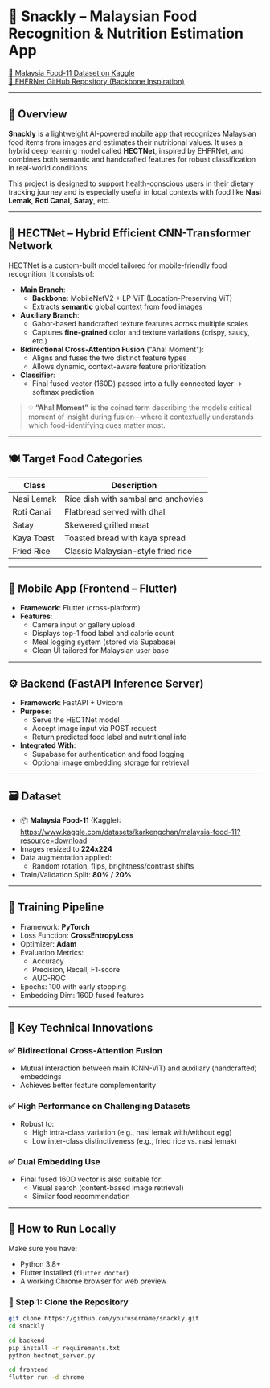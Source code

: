 # 🍱 Snackly – Malaysian Food Recognition & Nutrition Estimation App

[📂 Malaysia Food-11 Dataset on Kaggle](https://www.kaggle.com/datasets/karkengchan/malaysia-food-11?resource=download)  
[🔗 EHFRNet GitHub Repository (Backbone Inspiration)](https://github.com/LduIIPLab/CVnets)

---

## 📌 Overview

**Snackly** is a lightweight AI-powered mobile app that recognizes Malaysian food items from images and estimates their nutritional values. It uses a hybrid deep learning model called **HECTNet**, inspired by EHFRNet, and combines both semantic and handcrafted features for robust classification in real-world conditions.

This project is designed to support health-conscious users in their dietary tracking journey and is especially useful in local contexts with food like **Nasi Lemak**, **Roti Canai**, **Satay**, etc.

---

## 🧠 HECTNet – Hybrid Efficient CNN-Transformer Network

HECTNet is a custom-built model tailored for mobile-friendly food recognition. It consists of:

- **Main Branch**:
  - **Backbone**: MobileNetV2 + LP-ViT (Location-Preserving ViT)
  - Extracts **semantic** global context from food images
- **Auxiliary Branch**:
  - Gabor-based handcrafted texture features across multiple scales
  - Captures **fine-grained** color and texture variations (crispy, saucy, etc.)
- **Bidirectional Cross-Attention Fusion** ("Aha! Moment"):
  - Aligns and fuses the two distinct feature types
  - Allows dynamic, context-aware feature prioritization
- **Classifier**:
  - Final fused vector (160D) passed into a fully connected layer → softmax prediction

> 💡 **“Aha! Moment”** is the coined term describing the model’s critical moment of insight during fusion—where it contextually understands which food-identifying cues matter most.

---

## 🍽️ Target Food Categories

| Class         | Description                       |
|---------------|-----------------------------------|
| Nasi Lemak    | Rice dish with sambal and anchovies |
| Roti Canai    | Flatbread served with dhal        |
| Satay         | Skewered grilled meat             |
| Kaya Toast    | Toasted bread with kaya spread    |
| Fried Rice    | Classic Malaysian-style fried rice |

---

## 📱 Mobile App (Frontend – Flutter)

- **Framework**: Flutter (cross-platform)
- **Features**:
  - Camera input or gallery upload
  - Displays top-1 food label and calorie count
  - Meal logging system (stored via Supabase)
  - Clean UI tailored for Malaysian user base

---

## ⚙️ Backend (FastAPI Inference Server)

- **Framework**: FastAPI + Uvicorn
- **Purpose**:
  - Serve the HECTNet model
  - Accept image input via POST request
  - Return predicted food label and nutritional info
- **Integrated With**:
  - Supabase for authentication and food logging
  - Optional image embedding storage for retrieval

---

## 🗃️ Dataset

- 📦 **Malaysia Food-11** (Kaggle):  
  https://www.kaggle.com/datasets/karkengchan/malaysia-food-11?resource=download
- Images resized to **224x224**
- Data augmentation applied:
  - Random rotation, flips, brightness/contrast shifts
- Train/Validation Split: **80% / 20%**

---

## 🧪 Training Pipeline

- Framework: **PyTorch**
- Loss Function: **CrossEntropyLoss**
- Optimizer: **Adam**
- Evaluation Metrics:
  - Accuracy
  - Precision, Recall, F1-score
  - AUC-ROC
- Epochs: 100 with early stopping
- Embedding Dim: 160D fused features

---

## 📌 Key Technical Innovations

### ✅ Bidirectional Cross-Attention Fusion
- Mutual interaction between main (CNN-ViT) and auxiliary (handcrafted) embeddings
- Achieves better feature complementarity

### ✅ High Performance on Challenging Datasets
- Robust to:
  - High intra-class variation (e.g., nasi lemak with/without egg)
  - Low inter-class distinctiveness (e.g., fried rice vs. nasi lemak)

### ✅ Dual Embedding Use
- Final fused 160D vector is also suitable for:
  - Visual search (content-based image retrieval)
  - Similar food recommendation

---

## 🚀 How to Run Locally

Make sure you have:

- Python 3.8+
- Flutter installed (`flutter doctor`)
- A working Chrome browser for web preview

### 📁 Step 1: Clone the Repository

```bash
git clone https://github.com/yourusername/snackly.git
cd snackly

cd backend
pip install -r requirements.txt
python hectnet_server.py

cd frontend
flutter run -d chrome
